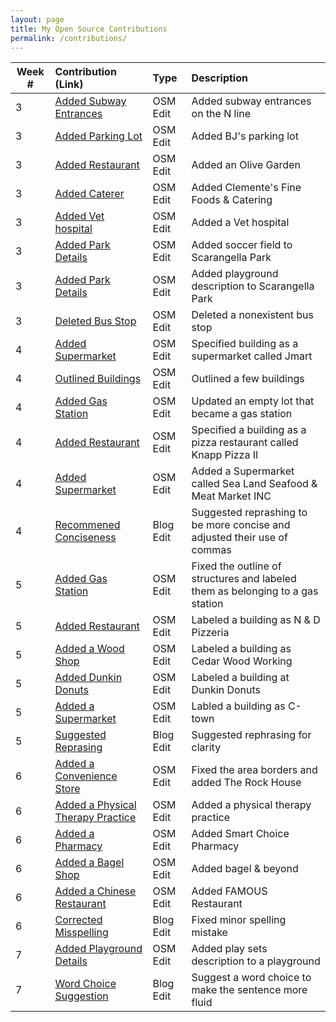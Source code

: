 ```yaml
---
layout: page
title: My Open Source Contributions
permalink: /contributions/
---
```


<!--
The first column, Contribution, must be a hyperlink to the actual contribution,
such as the Wikipedia edit or pull request, etc., with a suitable name.
Type of the contribution should be "Wikipedia edit", "OpenStreet Map feature",
"Project Documentation", "Project Code", "Blog Edit", etc.

The Description should include a brief summary of what you did.

Replace the first row below with your contribution and add new ones below it
following the same syntax.

-->





| Week #       | Contribution (Link)  | Type  | Description |
|---|:---|:---|:---|
| 3 | [Added Subway Entrances](https://www.openstreetmap.org/changeset/81084460)    | OSM Edit  |  Added subway entrances on the N line|
| 3 | [Added Parking Lot](https://www.openstreetmap.org/changeset/81084407)  | OSM Edit | Added BJ's parking lot  |
| 3 | [Added Restaurant](https://www.openstreetmap.org/changeset/81084384)   | OSM Edit | Added an Olive Garden |
| 3 | [Added Caterer](https://www.openstreetmap.org/changeset/81084299)| OSM Edit | Added Clemente's Fine Foods & Catering|
| 3 | [Added Vet hospital](https://www.openstreetmap.org/changeset/81083882)| OSM Edit | Added a Vet hospital|
| 3 | [Added Park Details](https://www.openstreetmap.org/changeset/81084032#map=19/40.59517/-73.98420)|  OSM Edit | Added soccer field to Scarangella Park|
| 3 | [Added Park Details](https://www.openstreetmap.org/changeset/81084047) | OSM Edit | Added playground description to Scarangella Park|
| 3 | [Deleted Bus Stop](https://www.openstreetmap.org/changeset/81084450) | OSM Edit | Deleted a nonexistent bus stop |
| 4 |[Added Supermarket](https://www.openstreetmap.org/changeset/81353182)| OSM Edit | Specified building as a supermarket called Jmart|
| 4 |[Outlined Buildings](https://www.openstreetmap.org/changeset/81353659#map=19/40.59656/-73.98452)| OSM Edit | Outlined a few buildings|
| 4 |[Added Gas Station](https://www.openstreetmap.org/changeset/81353724)| OSM Edit | Updated an empty lot that became a gas station |
| 4 |[Added Restaurant](https://www.openstreetmap.org/changeset/81353791)| OSM Edit | Specified a building as a pizza restaurant called Knapp Pizza II|
| 4 |[Added Supermarket](https://www.openstreetmap.org/changeset/81353518)| OSM Edit | Added a Supermarket called Sea Land Seafood & Meat Market INC |
| 4 | [Recommened Conciseness](https://github.com/hunter-college-ossd-spr-2020/MarceloDamian-weekly/pull/3)    | Blog Edit  | Suggested reprashing to be more concise and adjusted their use of commas |
| 5 | [Added Gas Station](https://www.openstreetmap.org/changeset/81657555#map=19/40.59620/-73.98479)    | OSM Edit  | Fixed the outline of structures and labeled them as belonging to a gas station |
| 5 | [Added Restaurant](https://www.openstreetmap.org/changeset/81657617#map=19/40.59630/-73.98051)    | OSM Edit  | Labeled a building as N & D Pizzeria |
| 5 | [Added a Wood Shop](https://www.openstreetmap.org/changeset/81657677#map=19/40.59642/-73.98054)    | OSM Edit  | Labeled a building as Cedar Wood Working |
| 5 | [Added Dunkin Donuts](https://www.openstreetmap.org/changeset/81657677#map=19/40.59642/-73.98054)    | OSM Edit  | Labeled a building at Dunkin Donuts |
| 5 | [Added a Supermarket](https://www.openstreetmap.org/changeset/81657742#map=19/40.59687/-73.97539)    | OSM Edit  | Labled a building as C-town |
| 5 | [Suggested Reprasing](https://github.com/hunter-college-ossd-spr-2020/deniceysv-weekly/pull/1)  | Blog Edit  | Suggested rephrasing for clarity |
| 6 | [Added a Convenience Store](https://www.openstreetmap.org/changeset/81914526#map=19/40.59044/-73.97288) | OSM Edit | Fixed the area borders and added The Rock House|
| 6 | [Added a Physical Therapy Practice](https://www.openstreetmap.org/changeset/81914545#map=19/40.59044/-73.97313) | OSM Edit | Added a physical therapy practice|
| 6 | [Added a Pharmacy](https://www.openstreetmap.org/changeset/81914641#map=19/40.59041/-73.97335) | OSM Edit | Added Smart Choice Pharmacy |
| 6 | [Added a Bagel Shop](https://www.openstreetmap.org/changeset/81914653#map=19/40.59040/-73.97342) | OSM Edit | Added bagel & beyond |
| 6 | [Added a Chinese Restaurant](https://www.openstreetmap.org/user/pomoya/history#map=15/40.6002/-73.9871) | OSM Edit | Added FAMOUS Restaurant|
| 6 | [Corrected Misspelling](https://github.com/hunter-college-ossd-spr-2020/umarkhan207322405-weekly/pull/1) | Blog Edit | Fixed minor spelling mistake|
| 7 | [Added Playground Details](https://www.openstreetmap.org/changeset/82231897)| OSM Edit| Added play sets description to a playground|
| 7 | [Word Choice Suggestion](https://github.com/hunter-college-ossd-spr-2020/MaiteFlores-weekly/pull/1)| Blog Edit | Suggest a word choice to make the sentence more fluid |
